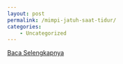 ```yaml
---
layout: post
permalink: /mimpi-jatuh-saat-tidur/
categories:
    - Uncategorized
---
```


[Baca Selengkapnya](/03)